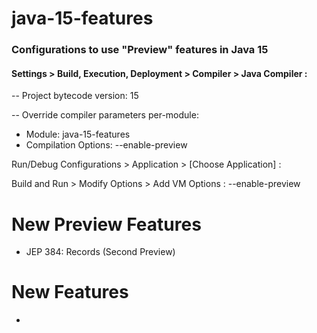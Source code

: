 # java-15-features

### Configurations to use "Preview" features in Java 15

#### Settings > Build, Execution, Deployment > Compiler > Java Compiler :

-- Project bytecode version: 15

-- Override compiler parameters per-module:

- Module: java-15-features
- Compilation Options: --enable-preview

Run/Debug Configurations > Application > [Choose Application] :

Build and Run > Modify Options > Add VM Options : --enable-preview

# New Preview Features

- JEP 384: Records (Second Preview)

# New Features

- 
